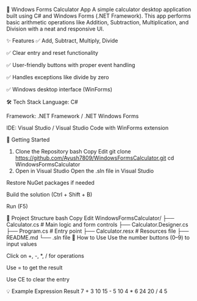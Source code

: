 🧮 Windows Forms Calculator App
A simple calculator desktop application built using C# and Windows Forms (.NET Framework). This app performs basic arithmetic operations like Addition, Subtraction, Multiplication, and Division with a neat and responsive UI.

✨ Features
✅ Add, Subtract, Multiply, Divide

✅ Clear entry and reset functionality

✅ User-friendly buttons with proper event handling

✅ Handles exceptions like divide by zero

✅ Windows desktop interface (WinForms)

🛠️ Tech Stack
Language: C#

Framework: .NET Framework / .NET Windows Forms

IDE: Visual Studio / Visual Studio Code with WinForms extension

🚀 Getting Started
1. Clone the Repository
bash
Copy
Edit
git clone https://github.com/Ayush7809/WindowsFormsCalculator.git
cd WindowsFormsCalculator
3. Open in Visual Studio
Open the .sln file in Visual Studio

Restore NuGet packages if needed

Build the solution (Ctrl + Shift + B)

Run (F5)

📁 Project Structure
bash
Copy
Edit
WindowsFormsCalculator/
├── Calculator.cs        # Main logic and form controls
├── Calculator.Designer.cs
├── Program.cs           # Entry point
├── Calculator.resx      # Resources file
├── README.md
└── .sln file
🎯 How to Use
Use the number buttons (0–9) to input values

Click on +, -, *, / for operations

Use = to get the result

Use CE to clear the entry

💡 Example
Expression	Result
7 + 3	10
15 - 5	10
4 * 6	24
20 / 4	5

